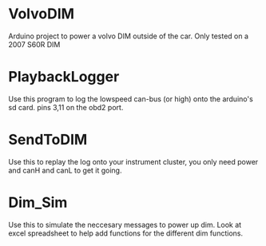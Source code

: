 # VolvoDIM
Arduino project to power a volvo DIM outside of the car.
Only tested on a 2007 S60R DIM

# PlaybackLogger
Use this program to log the lowspeed can-bus (or high) onto the arduino's sd card. pins 3,11 on the obd2 port.

# SendToDIM
Use this to replay the log onto your instrument cluster, you only need power and canH and canL to get it going.

# Dim_Sim
Use this to simulate the neccesary messages to power up dim. Look at excel spreadsheet to help add functions for the different dim functions.
